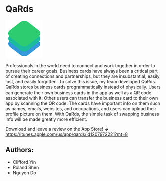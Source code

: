 # QaRds

![alt text](https://github.com/cliffdawg/QaRds/blob/master/QaRds/Resources/Assets.xcassets/AppIcon.appiconset/qards-9.png)

Professionals in the world need to connect and work together in order to pursue their career goals. Business cards have always been a critical part of creating connections and partnerships, but they are insubstantial, easily lost, and easily forgotten. To solve this issue, my team developed QaRds. QaRds stores business cards programmatically instead of physically. Users can generate their own business cards in the app as well as a QR code associated with it. Other users can transfer the business card to their own app by scanning the QR code. The cards have important info on them such as names, emails, websites, and occupations, and users can upload their profile picture on them. With QaRds, the simple task of swapping business info will be made greatly more efficient.

Download and leave a review on the App Store! __->__ https://itunes.apple.com/us/app/qards/id1207972221?mt=8

## Authors:
- Clifford Yin
- Roland Shen
- Nguyen Do
